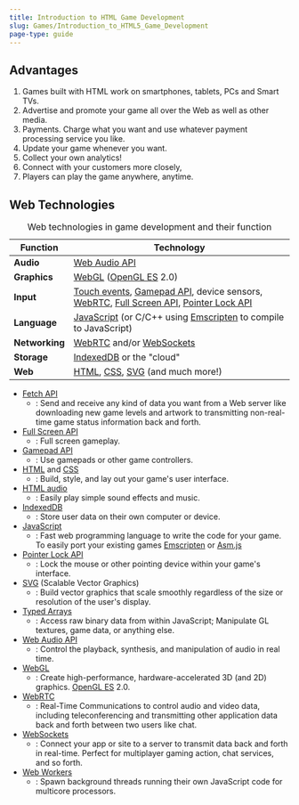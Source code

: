 ```yaml
---
title: Introduction to HTML Game Development
slug: Games/Introduction_to_HTML5_Game_Development
page-type: guide
---
```




## Advantages

1. Games built with HTML work on smartphones, tablets, PCs and Smart TVs.
2. Advertise and promote your game all over the Web as well as other media.
3. Payments. Charge what you want and use whatever payment processing service you like.
4. Update your game whenever you want.
5. Collect your own analytics!
6. Connect with your customers more closely,
7. Players can play the game anywhere, anytime.

## Web Technologies

<table class="no-markdown standard-table">
  <caption>Web technologies in game development and their function</caption>
  <thead>
    <tr>
      <th scope="col"><strong>Function</strong></th>
      <th scope="col"><strong>Technology</strong></th>
    </tr>
  </thead>
  <tbody>
    <tr>
      <td><strong>Audio</strong></td>
      <td><a href="/Web/API/Web_Audio_API">Web Audio API</a></td>
    </tr>
    <tr>
      <td><strong>Graphics</strong></td>
      <td>
        <a href="/Web/API/WebGL_API">WebGL</a> (<a
          href="https://www.khronos.org/opengles/"
          >OpenGL ES</a
        >
        2.0)
      </td>
    </tr>
    <tr>
      <td><strong>Input</strong></td>
      <td>
        <a href="/Web/API/Touch_events">Touch events</a>,
        <a href="/Web/API/Gamepad_API/Using_the_Gamepad_API"
          >Gamepad API</a
        >, device sensors, <a href="/Web/API/WebRTC_API">WebRTC</a>,
        <a href="/Web/API/Fullscreen_API">Full Screen API</a>,
        <a href="/Web/API/Pointer_Lock_API">Pointer Lock API</a>
      </td>
    </tr>
    <tr>
      <td><strong>Language</strong></td>
      <td>
        <a href="/Web/JavaScript">JavaScript</a> (or C/C++ using
        <a href="https://github.com/emscripten-core/emscripten/wiki">Emscripten</a> to
        compile to JavaScript)
      </td>
    </tr>
    <tr>
      <td><strong>Networking</strong></td>
      <td>
        <a href="/Web/API/WebRTC_API">WebRTC</a> and/or
        <a href="/Web/API/WebSockets_API">WebSockets</a>
      </td>
    </tr>
    <tr>
      <td><strong>Storage</strong></td>
      <td>
        <a href="/Web/API/IndexedDB_API">IndexedDB</a> or the "cloud"
      </td>
    </tr>
    <tr>
      <td><strong>Web</strong></td>
      <td>
        <a href="/Web/HTML">HTML</a>,
        <a href="/Web/CSS">CSS</a>,
        <a href="/Web/SVG">SVG</a> (and much more!)
      </td>
    </tr>
  </tbody>
</table>

- [Fetch API](/Web/API/Fetch_API)
  - : Send and receive any kind of data you want from a Web server like downloading new game levels and artwork to transmitting non-real-time game status information back and forth.
- [Full Screen API](/Web/API/Fullscreen_API)
  - : Full screen gameplay.
- [Gamepad API](/Web/API/Gamepad_API/Using_the_Gamepad_API)
  - : Use gamepads or other game controllers.
- [HTML](/Web/HTML) and [CSS](/Web/CSS)
  - : Build, style, and lay out your game's user interface.
- [HTML audio](/Web/HTML/Element/audio)
  - : Easily play simple sound effects and music.
- [IndexedDB](/Web/API/IndexedDB_API)
  - : Store user data on their own computer or device.
- [JavaScript](/Web/JavaScript)
  - : Fast web programming language to write the code for your game.
    To easily port your existing games [Emscripten](https://github.com/emscripten-core/emscripten/wiki) or [Asm.js](http://asmjs.org/spec/latest/)
- [Pointer Lock API](/Web/API/Pointer_Lock_API)
  - : Lock the mouse or other pointing device within your game's interface.
- [SVG](/Web/SVG) (Scalable Vector Graphics)
  - : Build vector graphics that scale smoothly regardless of the size or resolution of the user's display.
- [Typed Arrays](/Web/JavaScript/Guide/Typed_arrays)
  - : Access raw binary data from within JavaScript; Manipulate GL textures, game data, or anything else.
- [Web Audio API](/Web/API/Web_Audio_API)
  - : Control the playback, synthesis, and manipulation of audio in real time.
- [WebGL](/Web/API/WebGL_API)
  - : Create high-performance, hardware-accelerated 3D (and 2D) graphics. [OpenGL ES](https://www.khronos.org/opengles/) 2.0.
- [WebRTC](/Web/API/WebRTC_API)
  - : Real-Time Communications to control audio and video data, including teleconferencing and transmitting other application data back and forth between two users like chat.
- [WebSockets](/Web/API/WebSockets_API)
  - : Connect your app or site to a server to transmit data back and forth in real-time. Perfect for multiplayer gaming action, chat services, and so forth.
- [Web Workers](/Web/API/Web_Workers_API/Using_web_workers)
  - : Spawn background threads running their own JavaScript code for multicore processors.
